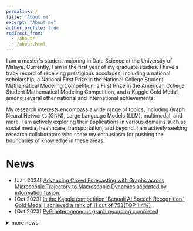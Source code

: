 ```yaml
---
permalink: /
title: "About me"
excerpt: "About me"
author_profile: true
redirect_from: 
  - /about/
  - /about.html
---
```


I am a master's student majoring in Data Science at the University of Malaya. Currently, I am in the first year of my graduate studies. I have a track record of receiving prestigious accolades, including a national scholarship, a National First Prize in the National College Student Mathematical Modeling Competition, a First Prize in the American College Student Mathematical Modeling Competition, and a Kaggle  Gold Medal, among several other national and international achievements.

My research interests encompass a wide range of topics, including Graph Neural Networks (GNN), Large Language Models (LLM), multimodal, and more. I am actively exploring their applications in various domains such as social media, healthcare, transportation, and beyond. I am actively seeking research collaborators who share my enthusiasm for pushing the boundaries of knowledge in these areas.

News
======
* [Jan 2024] [Advancing Crowd Forecasting with Graphs across Microscopic Trajectory to Macroscopic Dynamics accepted by information fusion.](https://www.sciencedirect.com/science/article/pii/S1566253524000538)
* [Oct 2023] [In the Kaggle competition 'Bengali AI Speech Recognition,' Gold Medal,I achieved a rank of 11 out of 753(TOP 1.4%)](https://www.kaggle.com/competitions/bengaliai-speech)
* [Oct 2023] [PyG heterogeneous graph recording completed](https://www.bilibili.com/video/BV1vz4y1j7eC/?spm_id_from=333.999.0.0&vd_source=4d252ee3a2cef99640bf78da96185b64)

<details>
  <summary>more news</summary>
  
  这是隐藏的文本内容。
  
  </details>







